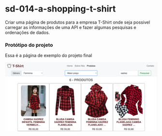 # sd-014-a-shopping-t-shirt
Criar uma página de produtos para a empresa T-Shirt onde seja possivel carregar as informações de uma API e fazer algumas pesquisas e ordenações de dados.

### Protótipo do projeto

Essa é a página de exemplo do projeto final

![Project Gif](./img/paginaProdutos.png)
